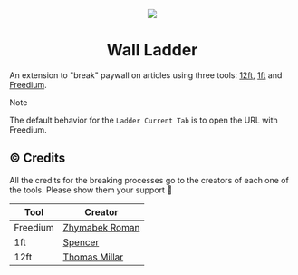 <p align="center">
  <img src="src/assets/icons/favicon.ico" />
</p>

<h1 align="center">Wall Ladder</h1>

An extension to "break" paywall on articles using three tools: [12ft](https://12ft.io/), [1ft](https://1ft.io/) and [Freedium](https://freedium.cfd/).

> [!NOTE]
> The default behavior for the `Ladder Current Tab` is to open the URL with Freedium.

## ©️ Credits

All the credits for the breaking processes go to the creators of each one of the tools. Please show them your support 👋

| Tool | Creator |
|-------|--------|
|Freedium|[Zhymabek Roman](https://github.com/ZhymabekRoman)|
|1ft|[Spencer](https://github.com/fired)|
|12ft|[Thomas Millar](https://twitter.com/thmsmlr)|
